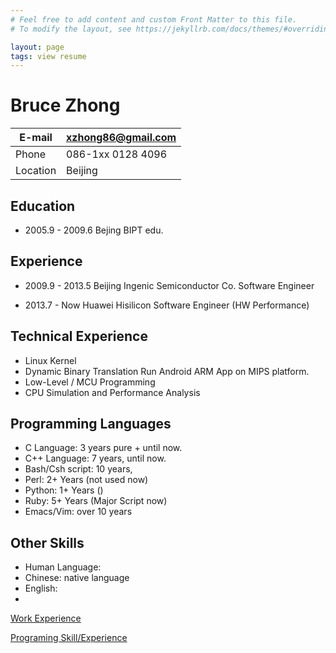```yaml
---
# Feel free to add content and custom Front Matter to this file.
# To modify the layout, see https://jekyllrb.com/docs/themes/#overriding-theme-defaults

layout: page
tags: view resume
---
```


Bruce Zhong
============

E-mail     |  xzhong86@gmail.com
---------  | ------------------------------
Phone      |  086-1xx 0128 4096
Location   |  Beijing

Education
---------
* 2005.9 - 2009.6    Bejing BIPT edu. 

Experience
----------
* 2009.9 - 2013.5
  Beijing Ingenic Semiconductor Co.
  Software Engineer

* 2013.7 - Now
  Huawei Hisilicon
  Software Engineer (HW Performance)

Technical Experience
--------------------
* Linux Kernel
* Dynamic Binary Translation
  Run Android ARM App on MIPS platform.
* Low-Level / MCU Programming
* CPU Simulation and  Performance Analysis

Programming Languages
---------------------
* C Language: 3 years pure + until now.
* C++ Language: 7 years, until now.
* Bash/Csh script: 10 years,
* Perl: 2+ Years (not used now)
* Python: 1+ Years ()
* Ruby: 5+ Years (Major Script now)
* Emacs/Vim: over 10 years

Other Skills
---------------
*  Human Language:
  * Chinese: native language
  * English:
*  

[Work Experience](work_experience.md)

[Programing Skill/Experience](coding_skill.md)

